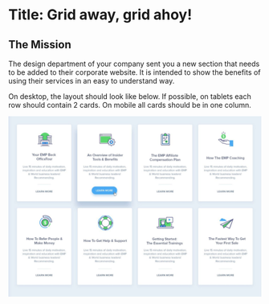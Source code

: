 # Title: Grid away, grid ahoy!

## The Mission
The design department of your company sent you a new section that needs to be added to their corporate website. It is intended to show the benefits of using their services in an easy to understand way.

On desktop, the layout should look like below. If possible, on tablets each row should contain 2 cards. On mobile all cards should be in one column.

![Mockup of the project](images/exercise-2.png)